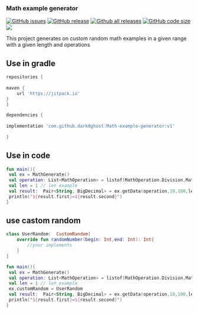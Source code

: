 ### Math example  generator 
[![GitHub issues](https://img.shields.io/github/issues/dark0ghost/Math-example-generator)](https://github.com/dark0ghost/Math-example-generator/issues)
[![GitHub release](https://img.shields.io/github/release/ddark0ghost/Math-example-generator)](https://github.com/dark0ghost/Math-example-generator/releases/)
[![Github all releases](https://img.shields.io/github/downloads/dark0ghost/Math-example-generator/total.svg)](https://github.com/dark0ghost/Math-example-generator/releases/)
[![GitHub code size](https://img.shields.io/github/languages/code-size/dark0ghost/Math-example-generator?style=flat)](https://github.com/ddark0ghost/Math-example-generator)
[![](https://jitpack.io/v/imkarl/Badge.svg)](https://jitpack.io/#imkarl/Badge)

This project generates on custom random math examples in a given range with a given length and operations

## Use in gradle
```groovy
repositories {
    
maven { 
    url 'https://jitpack.io'
}
}

dependencies {
    
implementation 'com.github.dark0ghost:Math-example-generator:v1'
    
}
```

## Use in code

```kotlin
fun main(){
 val ex = MathGenerate()
 val operation: List<MathOperation> = listof(MathOperation.Division,MathOperation.Plus)  // math operation use in example 
 val len = 1 // len example   
 val result:  Pair<String, BigDecimal> = ex.getData(operation,10,100,len)  
 println("${result.first}=${result.second}")
}
```

## use castom random

```kotlin
class UserRandom:  CustomRandom{
    override fun randomNumber(begin: Int,end: Int): Int{
        //your implements
    }
}

fun main(){
 val ex = MathGenerate()
 val operation: List<MathOperation> = listof(MathOperation.Division,MathOperation.Plus)  // math operation use in example 
 val len = 1 // len example 
 ex.customRandom = UserRandom   
 val result:  Pair<String, BigDecimal> = ex.getData(operation,10,100,len)  
 println("${result.first}=${result.second}")
}
```
